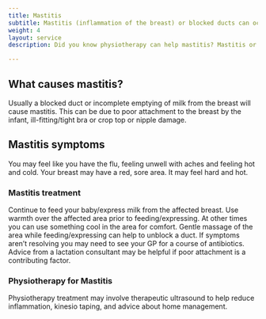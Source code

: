```yaml
---
title: Mastitis
subtitle: Mastitis (inflammation of the breast) or blocked ducts can occur when breastfeeding. Blocked ducts can lead to infection which may require antibiotics. Physiotherapy treatment can help clear blocked ducts and reduce inflammation.
weight: 4
layout: service
description: Did you know physiotherapy can help mastitis? Mastitis or blocked ducts can occur when breastfeeding. Physiotherapy treatment can help clear blocked ducts and reduce inflammation and pain.

---
```


## What causes mastitis?

Usually a blocked duct or incomplete emptying of milk from the breast will cause mastitis. This can be due to poor attachment to the breast by the infant, ill-fitting/tight bra or crop top or nipple damage.

## Mastitis symptoms

You may feel like you have the flu, feeling unwell with aches and feeling hot and cold. Your breast may have a red, sore area. It may feel hard and hot.

### Mastitis treatment

Continue to feed your baby/express milk from the affected breast. Use warmth over the affected area prior to feeding/expressing. At other times you can use something cool in the area for comfort. Gentle massage of the area while feeding/expressing can help to unblock a duct. If symptoms aren’t resolving you may need to see your GP for a course of antibiotics. Advice from a lactation consultant may be helpful if poor attachment is a contributing factor.

### Physiotherapy for Mastitis

Physiotherapy treatment may involve therapeutic ultrasound to help reduce inflammation, kinesio taping, and advice about home management.
